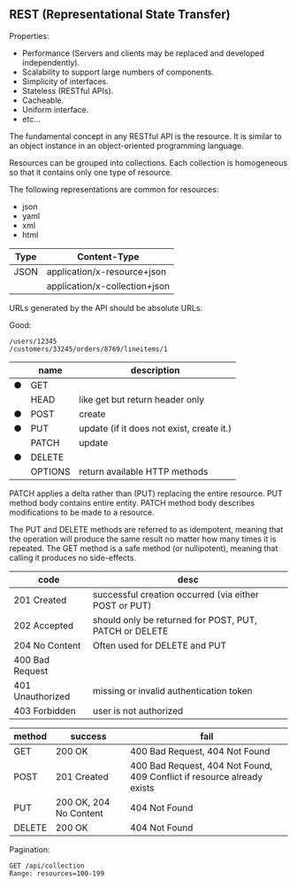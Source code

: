 REST (Representational State Transfer)
-

Properties:
* Performance (Servers and clients may be replaced and developed independently).
* Scalability to support large numbers of components.
* Simplicity of interfaces.
* Stateless (RESTful APIs).
* Cacheable.
* Uniform interface.
* etc...

The fundamental concept in any RESTful API is the resource.
It is similar to an object instance in an object-oriented programming language.

Resources can be grouped into collections.
Each collection is homogeneous so that it contains only one type of resource.

The following representations are common for resources:
* json
* yaml
* xml
* html

| Type | Content-Type                  |
|------|-------------------------------|
| JSON | application/x-resource+json   |
|      | application/x-collection+json |

URLs generated by the API should be absolute URLs.

Good:
````
/users/12345
/customers/33245/orders/8769/lineitems/1
````

|   | name     | description                               |
|---|----------|-------------------------------------------|
| ● | GET      |                                           |
|   | HEAD     | like get but return header only           |
| ● | POST     | create                                    |
| ● | PUT      | update (if it does not exist, create it.) |
|   | PATCH    | update                                    |
| ● | DELETE   |                                           |
|   | OPTIONS  | return available HTTP methods             |

PATCH applies a delta rather than (PUT) replacing the entire resource.
PUT method body contains entire entity.
PATCH method body describes modifications to be made to a resource.

The PUT and DELETE methods are referred to as idempotent,
meaning that the operation will produce the same result no matter how many times it is repeated.
The GET method is a safe method (or nullipotent), meaning that calling it produces no side-effects.

| code             | desc                                                   |
|------------------|--------------------------------------------------------|
| 201 Created      | successful creation occurred (via either POST or PUT)  |
| 202 Accepted     | should only be returned for POST, PUT, PATCH or DELETE |
| 204 No Content   | Often used for DELETE and PUT                          |
| 400 Bad Request  |                                                        |
| 401 Unauthorized | missing or invalid authentication token                |
| 403 Forbidden    | user is not authorized                                 |

| method | success                | fail                                                                    |
|--------|------------------------|-------------------------------------------------------------------------|
| GET    | 200 OK                 | 400 Bad Request, 404 Not Found                                          |
| POST   | 201 Created            | 400 Bad Request, 404 Not Found, 409 Conflict if resource already exists |
| PUT    | 200 OK, 204 No Content | 404 Not Found                                                           |
| DELETE | 200 OK                 | 404 Not Found                                                           |

Pagination:
````
GET /api/collection
Range: resources=100-199
````
